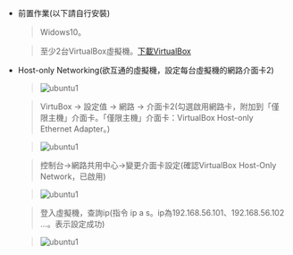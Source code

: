 *   前置作業(以下請自行安裝)
    > Widows10。
    
    > 至少2台VirtualBox虛擬機。[下載VirtualBox](https://www.virtualbox.org/wiki/Downloads)
    
*   Host-only Networking(欲互通的虛擬機，設定每台虛擬機的網路介面卡2)

    > ![ubuntu1](../master../../master/Ubuntu/images/onho4.PNG)

    > VirtuBox → 設定值 → 網路 → 介面卡2(勾選啟用網路卡，附加到「僅限主機」介面卡。「僅限主機」介面卡：VirtualBox Host-only Ethernet Adapter。)
    
    > ![ubuntu1](../master../../master/Ubuntu/images/onho1.PNG)
    
    > 控制台→網路共用中心→變更介面卡設定(確認VirtualBox Host-Only Network，已啟用)
    
    > ![ubuntu1](../master../../master/Ubuntu/images/onho2.PNG)
    
    > 登入虛擬機，查詢ip(指令 ip a s。ip為192.168.56.101、192.168.56.102 …。表示設定成功)
    
    > ![ubuntu1](../master../../master/Ubuntu/images/onho3.PNG)
